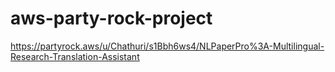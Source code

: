 # aws-party-rock-project

https://partyrock.aws/u/Chathuri/s1Bbh6ws4/NLPaperPro%3A-Multilingual-Research-Translation-Assistant
